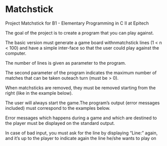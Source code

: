 # Matchstick
Project Matchstick for B1 - Elementary Programming in C II at Epitech 

The goal of the project is to create a program that you can play against.

The basic version must generate a game board withnmatchstick lines (1 < n < 100) and have a simple inter-face so that the user could play against the computer.

The number of lines is given as parameter to the program.

The second parameter of the program indicates the maximum number of matches that can be taken outeach turn 
(must be > 0).

When matchsticks are removed, they must be removed starting from the right (like in the example below).

The user will always start the game.The program’s output (error messages included) must correspond to the examples below. 

Error messages which happens during a game and which are destined to the player must be displayed on the standard output.

In case of bad input, you must ask for the line by displaying “Line:” again, and it’s up to the player to indicate again the line he/she wants to play on
